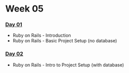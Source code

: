 # Week 05

### ​[Day 01](https://granthanrahan.gitbook.io/wdi27/daily-stuff/week-05/day-01)​

* Ruby on Rails - Introduction
* Ruby on Rails - Basic Project Setup \(no database\)

### ​[Day 02​](day-02.md)

* Ruby on Rails - Intro to Project Setup \(with database\)

